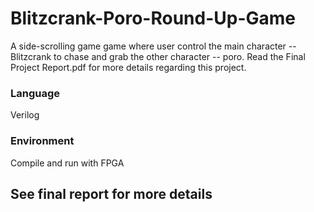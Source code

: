 # Blitzcrank-Poro-Round-Up-Game
A side-scrolling game game where user control the main character -- Blitzcrank to chase and grab the other character -- poro. Read the Final Project Report.pdf for more details regarding this project. 

### Language
Verilog

### Environment
Compile and run with FPGA

## See final report for more details
